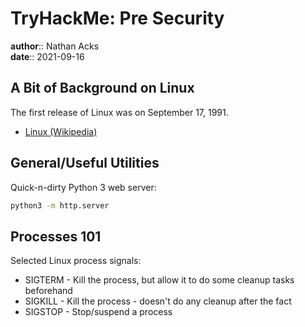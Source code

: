 # TryHackMe: Pre Security

**author**:: Nathan Acks  
**date**:: 2021-09-16

## A Bit of Background on Linux

The first release of Linux was on September 17, 1991.

* [Linux (Wikipedia)](https://en.wikipedia.org/wiki/Linux)

## General/Useful Utilities

Quick-n-dirty Python 3 web server:

```bash
python3 -m http.server
```

## Processes 101

Selected Linux process signals:

* SIGTERM - Kill the process, but allow it to do some cleanup tasks beforehand
* SIGKILL - Kill the process - doesn't do any cleanup after the fact
* SIGSTOP - Stop/suspend a process
